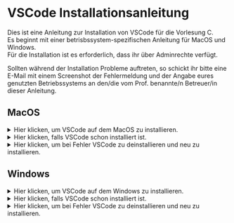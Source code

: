 # VSCode Installationsanleitung

Dies ist eine Anleitung zur Installation von VSCode für die Vorlesung C.<br />
Es beginnt mit einer betrisbssystem-spezifischen Anleitung für MacOS und Windows.<br />
Für die Installation ist es erforderlich, dass ihr über Adminrechte verfügt.<br />

Sollten während der Installation Probleme auftreten, so schickt ihr bitte eine E-Mail mit einem Screenshot der Fehlermeldung und der Angabe eures genutzten Betriebssystems an den/die vom Prof. benannte/n Betreuer/in dieser Anleitung.

## MacOS

<details>
<summary>Hier klicken, um VSCode auf dem MacOS zu installieren.</summary>  

### Schritt 1
Damit wir mit Visual Studio Code C programmieren können, brauchen wir einen Compiler und Debugger. 

Dazu öffnen wir den Terminal und überprüfen, ob dies bereits vorhanden ist, indem wir
> clang –version

im Terminal eingeben. Bekommen wir eine Versionsnummer angezeigt, können wir mit Schritt 2 weiter machen. Bekommen wir aber 
mit der Abfrage keine Versionsnummer angezeit, so geben wir im Terminal
> Xcode-select –install

ein und überprüfen das Ergebnis wieder mit 
> clang –version

Nun sollte eine Versionsnummer angezeigt werden und wir können mit Schritt 2 weiter machen.

### Schritt 2
Wir laden VSCode für Mac herunter, indem wir auf den folgenden Link klicken:
https://code.visualstudio.com/docs?dv=osx

Danach schieben wir im Finder einfach die Datei `<Visual Studio Code.app>` in den `<Programme>` Ordner. 

### Schritt 3
Wir öffnen als nächstes Visual Studio Code.<br />

Nun installieren wir einige Erweiterungen, in dem wir auf das Symbol mit 3+1 Quadraten auf der linken Seite klicken:

<img width="367" alt="image" src="https://user-images.githubusercontent.com/78163337/112048606-e031c480-8b4e-11eb-81a7-13dccddf3201.png">

Wir möchten die drei Extensions C/C++, Code Runner und GitLens. Oft gibt es eine reguläre, stabile und eine Vorab-Test-Version. Man kann sich an den Downloadzahlen aus den folgenden Screenshots orientieren, um die stabile Version zu erwischen:

![image](https://user-images.githubusercontent.com/78163337/112048686-f50e5800-8b4e-11eb-871f-51418cd4aaf6.png)

![image](https://user-images.githubusercontent.com/78163337/112048709-fb9ccf80-8b4e-11eb-8c6b-92e817526a56.png)

![image](https://user-images.githubusercontent.com/78163337/112048726-00618380-8b4f-11eb-84c5-c4ed73dc9d22.png)

Hiermit wäre die Installation auch schon fertig und wir können mit [Grundeinstellungen](https://github.com/hshf1/VorlesungC/blob/main/VSCode/Grundeinstellungen.md) und [Erste Schritte](https://github.com/hshf1/VorlesungC/blob/main/VSCode/Erste_Schritte.md) weiter machen.
  </details>
  
<details>
<summary>Hier klicken, falls VSCode schon installiert ist.</summary>
Das ist kein Problem, nach Schritt 1 kannst du in diesem Fall Schritt 2 überspringen und mit Schritt 3 weiter machen.

</details>
  
  <details>
  <summary>Hier klicken, um bei Fehler VSCode zu deinstallieren und neu zu installieren.</summary>
Falls bei der Installation oder der anschließenden Nutzung von VSCode fehler auftreten, so könnt ihr VSCode deinstallieren 
und wieder anhand der oberen Anleitung neu installieren. Wie Programme auf einem MacOS deinstalliert/gelöscht werden, ist hier erklärt:
https://support.apple.com/de-de/HT202235
    
  </details>

## Windows
  
<details> 
<summary>Hier klicken, um VSCode auf dem Windows zu installieren.</summary> 
  
### Schritt 1
Zunächst rechts-klicken wir auf das Windows-Icon und wählen im erscheinenden Menü „Windows PowerShell (Administrator)“:

<img width="276" alt="image" src="https://user-images.githubusercontent.com/78163337/111452622-000e5600-8713-11eb-9c34-0cbfdfcc411c.png">
  
In diese PowerShell kopieren wir am Stück folgende Zeile:

> Set-ExecutionPolicy Bypass -Scope Process -Force; [System.Net.ServicePointManager]::SecurityProtocol = [System.Net.ServicePointManager]::SecurityProtocol -bor 3072; iex ((New-Object System.Net.WebClient).DownloadString('https://chocolatey.org/install.ps1'))

und bestätigen mit „Enter“ und warten solange, bis uns PowerShell einen frischen Eingabeprompt anbietet:

<img width="163" alt="image" src="https://user-images.githubusercontent.com/78163337/111456918-d9065300-8717-11eb-93a9-88fddd8459ff.png">

Nun schließen wir die PowerShell und öffnen es wie vorhin erneut mit Adminrechten.
Nun kopieren wir die folgende Zeile in die PowerShell, bestätigen mit Enter und warten wieder auf den Eingabeprompt.

> choco install mingw --version=8.1.0 -y

Wir schließen die PowerShell und öffnen es wie vorhin erneut mit Adminrechten.
Jetzt kopieren wir die folgende Zeile in die PowerShell, bestätigen mit Enter und warten wieder auf den Eingabepromt.

> choco install vscode vscode-cpptools vscode-code-runner vscode-gitlens git cascadiafonts python -y

Dieses Mal kann das ein paar Minütchen dauern, wir warten einfach, bis der neue Eingabepromt zu sehen ist.<br />

Hiermit wäre die Installation auch schon fertig und wir können mit [Grundeinstellungen](https://github.com/hshf1/VorlesungC/blob/main/VSCode/Grundeinstellungen.md) und [Erste Schritte](https://github.com/hshf1/VorlesungC/blob/main/VSCode/Erste_Schritte.md) weiter machen.
</details>  

<details>
<summary>Hier klicken, falls VSCode schon installiert ist.</summary>
Das ist kein Problem. Du kannst der Anleitung zu 100% folgen.

</details>
  <details>
  <summary>Hier klicken, um bei Fehler VSCode zu deinstallieren und neu zu installieren.</summary>
Falls bei der Installation oder der anschließenden Nutzung von VSCode fehler auftreten, so könnt ihr es komplett deinstallieren und wieder anhand der oberen Anleitung neu installieren.
<br /><br />
Dafür müsst ihr diese Programme deinstallieren:
    
Zum Schluss starten wir noch die PowerShell mit Adminrechten und geben folgenden Code ein:
> Remove-Item C:\ProgramData\chocolatey -Recurse
    
Nun ist alles deinstalliert und gelöscht und es kann mit der Installation wieder von vorne begonnen werden.
    
  </details>
